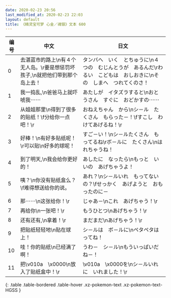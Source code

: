 ```yaml
---
date: 2020-02-23 20:56
last_modified_at: 2020-02-23 22:03
layout: default
title: 《精灵宝可梦 心金／魂银》文本 600
---
```

| 编号 | 中文 | 日文 |
| ---- | ---- | ---- |
| 0 | 去湛蓝市的路上\n有４个无人岛。\r要是想惩罚坏孩子,\n就把他们带到那个岛上去！ | タンバへ　いく　とちゅうに\n４つの　むじんとうが　あるんだ\rわるい　こどもは　おしおきに\nその　しまへ　つれてくのさ！ |
| 1 | 我一捣乱,\n爸爸马上就吓唬我⋯⋯ | あたしが　イタズラすると\nおとうさん　すぐに　おどかすの⋯⋯ |
| 2 | 从姐姐那里\n得到了很多的贴纸！\f分给你一点吧！\r | おねえちゃん　から\nシ－ル　たくさん　もらった－！\fすこし　わけてあげるね！\r |
| 3 | 好棒！\n有好多贴纸呢！\r可以贴\n好多的球呢！ | すご－い！\nシ－ルたくさん　もってるね\rボ－ルに　たくさん\nはれちゃうね！ |
| 4 | 到了明天,\n我会给你更好的！ | あしたに　なったら\nもっと　いいの　あげちゃうよ！ |
| 5 | 咦？\n你没有贴纸盒么？\f难得想送给你的说。 | あれ？\nシ－ルいれ　もってないの？\fせっかく　あげようと　おもったのに－ |
| 6 | 那⋯⋯\n这张给你！\r | じゃあ－\nこれ　あげちゃう！\r |
| 7 | 再给你\n一张吧！\r | もうひとつ\nあげちゃう！\r |
| 8 | 还有还有,\n拿着！\r | まだまだ\nあげちゃう！\r |
| 9 | 把贴纸轻轻地\n贴在球上！ | シ－ルは　ボ－ルに\nペタペタはってね！ |
| 10 | 哇！你的贴纸\n已经满了啊！ | うわ－　シ－ル\nもういっぱいだね－！ |
| 11 | 把\v010a　\x0000\n放入了贴纸盒中！\r | \v010a　\x0000を\nシ－ルいれに　いれました！\r |
{: .table .table-bordered .table-hover .xz-pokemon-text .xz-pokemon-text-HGSS }